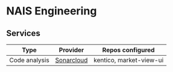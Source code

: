 # NAIS Engineering

## Services


| Type  | Provider | Repos configured |
| ------------- | ------------- | ------------- |
| Code analysis  | [Sonarcloud](https://sonarcloud.io/projects) | kentico, market-view-ui  |
